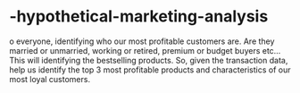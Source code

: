 # -hypothetical-marketing-analysis
o everyone, identifying who our most profitable customers are. Are they married or unmarried, working or retired, premium or budget buyers etc… This will identifying the bestselling products.  So, given the transaction data, help us identify the top 3 most profitable products and characteristics of our most loyal customers.
